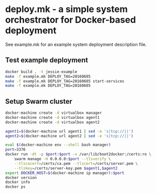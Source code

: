 # deploy.mk - a simple system orchestrator for Docker-based deployment

See example.mk for an example system deployment description file.

## Test example deployment

```bash
docker build . -t jessie-example
make -f example.mk DEPLOY_TAG=20160605
make -f example.mk DEPLOY_TAG=20160605 start-services
make -f example.mk DEPLOY_TAG=20160605
```

## Setup Swarm cluster

```bash
docker-machine create -d virtualbox manager
docker-machine create -d virtualbox agent1
docker-machine create -d virtualbox agent2

agent1=$(docker-machine url agent1 | sed -e 's|tcp://||')
agent2=$(docker-machine url agent2 | sed -e 's|tcp://||')

eval $(docker-machine env --shell bash manager)
port=3376
docker run -dt -p $port:$port -v /var/lib/boot2docker:/certs:ro \
    swarm manage -H 0.0.0.0:$port --tlsverify \
    --tlscacert=/certs/ca.pem --tlscert=/certs/server.pem \
    --tlskey=/certs/server-key.pem $agent1,$agent2
export DOCKER_HOST=$(docker-machine ip manager):$port
docker version
docker info
docker ps
```
